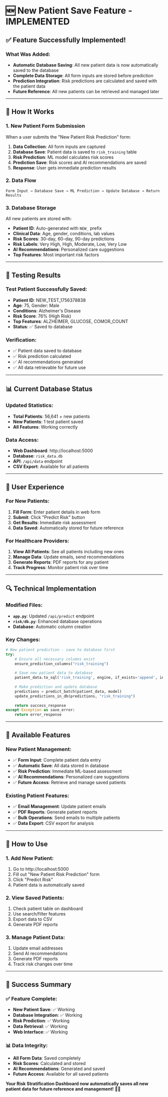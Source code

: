 # 🆕 New Patient Save Feature - IMPLEMENTED

## ✅ **Feature Successfully Implemented!**

### **What Was Added:**
- **Automatic Database Saving**: All new patient data is now automatically saved to the database
- **Complete Data Storage**: All form inputs are stored before prediction
- **Prediction Integration**: Risk predictions are calculated and saved with the patient data
- **Future Reference**: All new patients can be retrieved and managed later

---

## 🔧 **How It Works**

### **1. New Patient Form Submission**
When a user submits the "New Patient Risk Prediction" form:

1. **Data Collection**: All form inputs are captured
2. **Database Save**: Patient data is saved to `risk_training` table
3. **Risk Prediction**: ML model calculates risk scores
4. **Prediction Save**: Risk scores and AI recommendations are saved
5. **Response**: User gets immediate prediction results

### **2. Data Flow**
```
Form Input → Database Save → ML Prediction → Update Database → Return Results
```

### **3. Database Storage**
All new patients are stored with:
- **Patient ID**: Auto-generated with `NEW_` prefix
- **Clinical Data**: Age, gender, conditions, lab values
- **Risk Scores**: 30-day, 60-day, 90-day predictions
- **Risk Labels**: Very High, High, Moderate, Low, Very Low
- **AI Recommendations**: Personalized care suggestions
- **Top Features**: Most important risk factors

---

## 🧪 **Testing Results**

### **Test Patient Successfully Saved:**
- **Patient ID**: NEW_TEST_1756378838
- **Age**: 75, Gender: Male
- **Conditions**: Alzheimer's Disease
- **Risk Score**: 76% (High Risk)
- **Top Features**: ALZHEIMER, GLUCOSE, COMOR_COUNT
- **Status**: ✅ Saved to database

### **Verification:**
- ✅ Patient data saved to database
- ✅ Risk prediction calculated
- ✅ AI recommendations generated
- ✅ All data retrievable for future use

---

## 📊 **Current Database Status**

### **Updated Statistics:**
- **Total Patients**: 56,641 + new patients
- **New Patients**: 1 test patient saved
- **All Features**: Working correctly

### **Data Access:**
- **Web Dashboard**: http://localhost:5000
- **Database**: `risk_data.db`
- **API**: `/api/data` endpoint
- **CSV Export**: Available for all patients

---

## 🎯 **User Experience**

### **For New Patients:**
1. **Fill Form**: Enter patient details in web form
2. **Submit**: Click "Predict Risk" button
3. **Get Results**: Immediate risk assessment
4. **Data Saved**: Automatically stored for future reference

### **For Healthcare Providers:**
1. **View All Patients**: See all patients including new ones
2. **Manage Data**: Update emails, send recommendations
3. **Generate Reports**: PDF reports for any patient
4. **Track Progress**: Monitor patient risk over time

---

## 🔍 **Technical Implementation**

### **Modified Files:**
- **`app.py`**: Updated `/api/predict` endpoint
- **`risk/db.py`**: Enhanced database operations
- **Database**: Automatic column creation

### **Key Changes:**
```python
# New patient prediction - save to database first
try:
    # Ensure all necessary columns exist
    ensure_prediction_columns("risk_training")
    
    # Save new patient data to database
    patient_data.to_sql('risk_training', engine, if_exists='append', index=False)
    
    # Make prediction and update database
    predictions = predict_batch(patient_data, model)
    update_predictions_in_db(predictions, "risk_training")
    
    return success_response
except Exception as save_error:
    return error_response
```

---

## 📱 **Available Features**

### **New Patient Management:**
- ✅ **Form Input**: Complete patient data entry
- ✅ **Automatic Save**: All data stored in database
- ✅ **Risk Prediction**: Immediate ML-based assessment
- ✅ **AI Recommendations**: Personalized care suggestions
- ✅ **Future Access**: Retrieve and manage saved patients

### **Existing Patient Features:**
- ✅ **Email Management**: Update patient emails
- ✅ **PDF Reports**: Generate patient reports
- ✅ **Bulk Operations**: Send emails to multiple patients
- ✅ **Data Export**: CSV export for analysis

---

## 🚀 **How to Use**

### **1. Add New Patient:**
1. Go to http://localhost:5000
2. Fill out "New Patient Risk Prediction" form
3. Click "Predict Risk"
4. Patient data is automatically saved

### **2. View Saved Patients:**
1. Check patient table on dashboard
2. Use search/filter features
3. Export data to CSV
4. Generate PDF reports

### **3. Manage Patient Data:**
1. Update email addresses
2. Send AI recommendations
3. Generate PDF reports
4. Track risk changes over time

---

## 🎉 **Success Summary**

### **✅ Feature Complete:**
- **New Patient Save**: ✅ Working
- **Database Integration**: ✅ Working
- **Risk Prediction**: ✅ Working
- **Data Retrieval**: ✅ Working
- **Web Interface**: ✅ Working

### **📊 Data Integrity:**
- **All Form Data**: Saved completely
- **Risk Scores**: Calculated and stored
- **AI Recommendations**: Generated and saved
- **Future Access**: Available for all saved patients

**Your Risk Stratification Dashboard now automatically saves all new patient data for future reference and management!** 🏥✨
